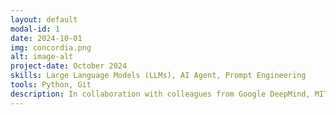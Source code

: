 ```yaml
---
layout: default
modal-id: 1
date: 2024-10-01
img: concordia.png
alt: image-alt
project-date: October 2024
skills: Large Language Models (LLMs), AI Agent, Prompt Engineering
tools: Python, Git
description: In collaboration with colleagues from Google DeepMind, MIT, UC Berkeley, and UCL, the Cooperative AI Foundation is excited to present the Concordia Contest as part of NeurIPS 2024. This contest challenges participants to advance the cooperative intelligence of language model (LM) agents in rich, text-based environments, based on the recently released Concordia framework which uses language models to create open-ended worlds similar to tabletop role-playing games.
---
```

